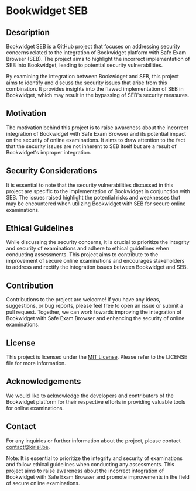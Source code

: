 # Bookwidget SEB

## Description

Bookwidget SEB is a GitHub project that focuses on addressing security concerns related to the integration of Bookwidget platform with Safe Exam Browser (SEB). The project aims to highlight the incorrect implementation of SEB into Bookwidget, leading to potential security vulnerabilities.

By examining the integration between Bookwidget and SEB, this project aims to identify and discuss the security issues that arise from this combination. It provides insights into the flawed implementation of SEB in Bookwidget, which may result in the bypassing of SEB's security measures.

## Motivation

The motivation behind this project is to raise awareness about the incorrect integration of Bookwidget with Safe Exam Browser and its potential impact on the security of online examinations. It aims to draw attention to the fact that the security issues are not inherent to SEB itself but are a result of Bookwidget's improper integration.

## Security Considerations

It is essential to note that the security vulnerabilities discussed in this project are specific to the implementation of Bookwidget in conjunction with SEB. The issues raised highlight the potential risks and weaknesses that may be encountered when utilizing Bookwidget with SEB for secure online examinations.

## Ethical Guidelines

While discussing the security concerns, it is crucial to prioritize the integrity and security of examinations and adhere to ethical guidelines when conducting assessments. This project aims to contribute to the improvement of secure online examinations and encourages stakeholders to address and rectify the integration issues between Bookwidget and SEB.

## Contribution

Contributions to the project are welcome! If you have any ideas, suggestions, or bug reports, please feel free to open an issue or submit a pull request. Together, we can work towards improving the integration of Bookwidget with Safe Exam Browser and enhancing the security of online examinations.

## License

This project is licensed under the [MIT License](link_to_license). Please refer to the LICENSE file for more information.

## Acknowledgements

We would like to acknowledge the developers and contributors of the Bookwidget platform for their respective efforts in providing valuable tools for online examinations.

## Contact

For any inquiries or further information about the project, please contact [contact@kiriel.be](mailto:contact@kiriel.be).

Note: It is essential to prioritize the integrity and security of examinations and follow ethical guidelines when conducting any assessments. This project aims to raise awareness about the incorrect integration of Bookwidget with Safe Exam Browser and promote improvements in the field of secure online examinations.
